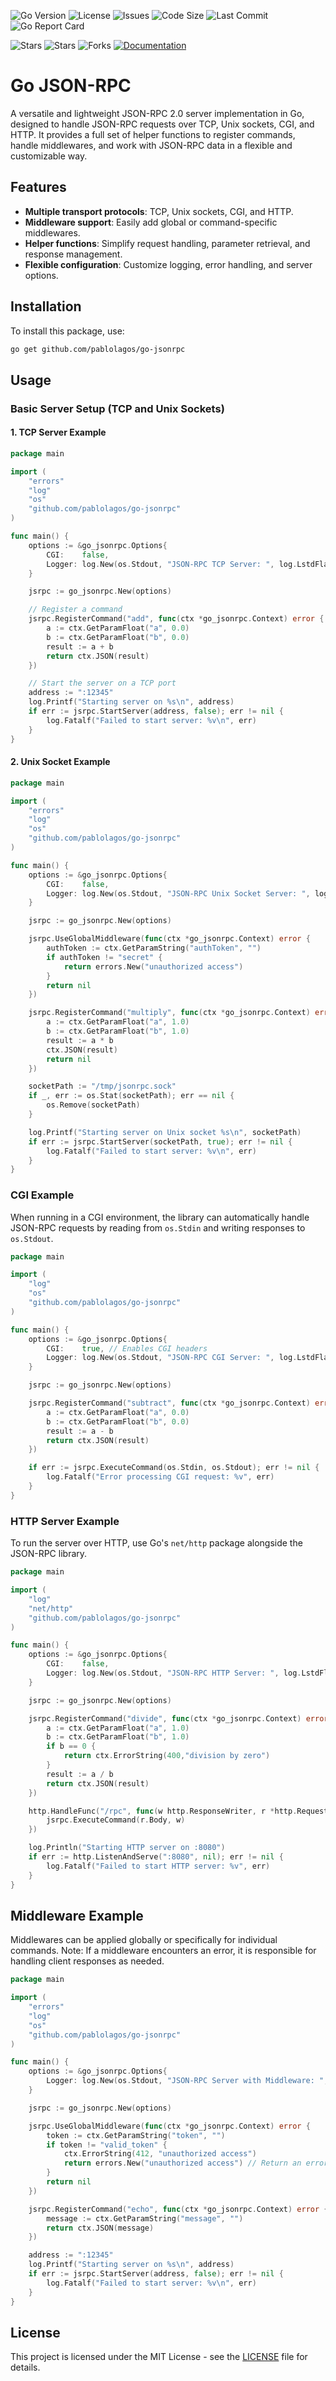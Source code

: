 ![Go Version](https://img.shields.io/github/go-mod/go-version/pablolagos/go-jsonrpc)
![License](https://img.shields.io/github/license/pablolagos/go-jsonrpc)
![Issues](https://img.shields.io/github/issues/pablolagos/go-jsonrpc)
![Code Size](https://img.shields.io/github/languages/code-size/pablolagos/go-jsonrpc)
![Last Commit](https://img.shields.io/github/last-commit/pablolagos/go-jsonrpc)
![Go Report Card](https://goreportcard.com/badge/github.com/pablolagos/go-jsonrpc)

![Stars](https://img.shields.io/github/stars/pablolagos/go-jsonrpc?style=social)
![Stars](https://img.shields.io/github/stars/pablolagos/go-jsonrpc?style=social)
![Forks](https://img.shields.io/github/forks/pablolagos/go-jsonrpc?style=social)
[![Documentation](https://img.shields.io/badge/docs-available-brightgreen)](https://pkg.go.dev/github.com/pablolagos/go-jsonrpc)


# Go JSON-RPC

A versatile and lightweight JSON-RPC 2.0 server implementation in Go, designed to handle JSON-RPC requests over TCP, Unix sockets, CGI, and HTTP. It provides a full set of helper functions to register commands, handle middlewares, and work with JSON-RPC data in a flexible and customizable way.

## Features

- **Multiple transport protocols**: TCP, Unix sockets, CGI, and HTTP.
- **Middleware support**: Easily add global or command-specific middlewares.
- **Helper functions**: Simplify request handling, parameter retrieval, and response management.
- **Flexible configuration**: Customize logging, error handling, and server options.

## Installation

To install this package, use:

```bash
go get github.com/pablolagos/go-jsonrpc
```

## Usage

### Basic Server Setup (TCP and Unix Sockets)

#### 1. TCP Server Example

```go
package main

import (
    "errors"
    "log"
    "os"
    "github.com/pablolagos/go-jsonrpc"
)

func main() {
    options := &go_jsonrpc.Options{
        CGI:    false,
        Logger: log.New(os.Stdout, "JSON-RPC TCP Server: ", log.LstdFlags),
    }

    jsrpc := go_jsonrpc.New(options)

    // Register a command
    jsrpc.RegisterCommand("add", func(ctx *go_jsonrpc.Context) error {
        a := ctx.GetParamFloat("a", 0.0)
        b := ctx.GetParamFloat("b", 0.0)
        result := a + b
        return ctx.JSON(result)
    })

    // Start the server on a TCP port
    address := ":12345"
    log.Printf("Starting server on %s\n", address)
    if err := jsrpc.StartServer(address, false); err != nil {
        log.Fatalf("Failed to start server: %v\n", err)
    }
}
```

#### 2. Unix Socket Example

```go
package main

import (
    "errors"
    "log"
    "os"
    "github.com/pablolagos/go-jsonrpc"
)

func main() {
    options := &go_jsonrpc.Options{
        CGI:    false,
        Logger: log.New(os.Stdout, "JSON-RPC Unix Socket Server: ", log.LstdFlags),
    }

    jsrpc := go_jsonrpc.New(options)

    jsrpc.UseGlobalMiddleware(func(ctx *go_jsonrpc.Context) error {
        authToken := ctx.GetParamString("authToken", "")
        if authToken != "secret" {
            return errors.New("unauthorized access")
        }
        return nil
    })

    jsrpc.RegisterCommand("multiply", func(ctx *go_jsonrpc.Context) error {
        a := ctx.GetParamFloat("a", 1.0)
        b := ctx.GetParamFloat("b", 1.0)
        result := a * b
        ctx.JSON(result)
        return nil
    })

    socketPath := "/tmp/jsonrpc.sock"
    if _, err := os.Stat(socketPath); err == nil {
        os.Remove(socketPath)
    }

    log.Printf("Starting server on Unix socket %s\n", socketPath)
    if err := jsrpc.StartServer(socketPath, true); err != nil {
        log.Fatalf("Failed to start server: %v\n", err)
    }
}
```

### CGI Example

When running in a CGI environment, the library can automatically handle JSON-RPC requests by reading from `os.Stdin` and writing responses to `os.Stdout`.

```go
package main

import (
    "log"
    "os"
    "github.com/pablolagos/go-jsonrpc"
)

func main() {
    options := &go_jsonrpc.Options{
        CGI:    true, // Enables CGI headers
        Logger: log.New(os.Stdout, "JSON-RPC CGI Server: ", log.LstdFlags),
    }

    jsrpc := go_jsonrpc.New(options)

    jsrpc.RegisterCommand("subtract", func(ctx *go_jsonrpc.Context) error {
        a := ctx.GetParamFloat("a", 0.0)
        b := ctx.GetParamFloat("b", 0.0)
        result := a - b
        return ctx.JSON(result)
    })

    if err := jsrpc.ExecuteCommand(os.Stdin, os.Stdout); err != nil {
        log.Fatalf("Error processing CGI request: %v", err)
    }
}
```

### HTTP Server Example

To run the server over HTTP, use Go's `net/http` package alongside the JSON-RPC library.

```go
package main

import (
    "log"
    "net/http"
    "github.com/pablolagos/go-jsonrpc"
)

func main() {
    options := &go_jsonrpc.Options{
        CGI:    false,
        Logger: log.New(os.Stdout, "JSON-RPC HTTP Server: ", log.LstdFlags),
    }

    jsrpc := go_jsonrpc.New(options)

    jsrpc.RegisterCommand("divide", func(ctx *go_jsonrpc.Context) error {
        a := ctx.GetParamFloat("a", 1.0)
        b := ctx.GetParamFloat("b", 1.0)
        if b == 0 {
            return ctx.ErrorString(400,"division by zero")
        }
        result := a / b
        return ctx.JSON(result)
    })

    http.HandleFunc("/rpc", func(w http.ResponseWriter, r *http.Request) {
        jsrpc.ExecuteCommand(r.Body, w)
    })

    log.Println("Starting HTTP server on :8080")
    if err := http.ListenAndServe(":8080", nil); err != nil {
        log.Fatalf("Failed to start HTTP server: %v", err)
    }
}
```

## Middleware Example

Middlewares can be applied globally or specifically for individual commands. Note: If a middleware encounters an error, it is responsible for handling client responses as needed.

```go
package main

import (
    "errors"
    "log"
    "os"
    "github.com/pablolagos/go-jsonrpc"
)

func main() {
    options := &go_jsonrpc.Options{
        Logger: log.New(os.Stdout, "JSON-RPC Server with Middleware: ", log.LstdFlags),
    }

    jsrpc := go_jsonrpc.New(options)

    jsrpc.UseGlobalMiddleware(func(ctx *go_jsonrpc.Context) error {
        token := ctx.GetParamString("token", "")
        if token != "valid_token" {
            ctx.ErrorString(412, "unauthorized access")
            return errors.New("unauthorized access") // Return an error to stop command execution
        }
        return nil
    })

    jsrpc.RegisterCommand("echo", func(ctx *go_jsonrpc.Context) error {
        message := ctx.GetParamString("message", "")
        return ctx.JSON(message)
    })

    address := ":12345"
    log.Printf("Starting server on %s\n", address)
    if err := jsrpc.StartServer(address, false); err != nil {
        log.Fatalf("Failed to start server: %v\n", err)
    }
}
```

## License

This project is licensed under the MIT License - see the [LICENSE](LICENSE) file for details.

